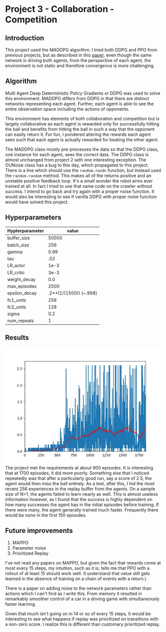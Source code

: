 # Project 3 - Collaboration - Competition

## Introduction
This project used the MADDPG algorithm.  I tried both DDPG and PPO from previous projects, but as described in this [paper](https://arxiv.org/pdf/1706.02275.pdf), even though the same network is driving both agents, from the perspective of each agent, the environment is not static and therefore convergence is more challenging.  

## Algorithm
Multi Agent Deep Deterministic Policy Gradients or DDPG was used to solve this environment.  MADDPG differs from DDPG in that there are distinct networks representing each agent.  Further, each agent is able to see the entire observation space including the actions of opponents.  

This environment has elements of both collaboration and competition but is largely collaborative as each agent is rewarded only for successfully hitting the ball and benefits from hitting the ball in such a way that the opponent can easily return it.  For fun, I pondered altering the rewards each agent sees such that each agent is actually rewarded for beating the other agent.  

The MADDPG class mostly pre-processes the data so that the DDPG class, one instance for each agent, sees the correct data.  The DDPG class is almost unchanged from project 2 with one interesting exception.  The OUNoise class has a bug to this day, which propagated to this project.  There is a line which should use the `random.randn` function, but instead used the `random.random` method.  This makes all of the returns positive and an unstable positive feedback loop.  It's a small wonder the robot arms ever trained at all.  In fact I tried to use that same code on the crawler without success.  I intend to go back and try again with a proper noise function.  It would also be interesting to see if vanilla DDPG with proper noise function would have solved this project.

## Hyperparameters

Hypterparameter|value
---|---
buffer_size|50000      
batch_size|256           
gamma|0.99              
tau|.02             
LR_actor|1e-3         
LR_critic|3e-3          
weight_decay|0.0        
max_episodes|2500
epsilon_decay|.2**(1/(1500)) (~.998)
fc1_units|256
fc2_units|128
sigma|0.2       
num_repeats|1

## Results
![Training](https://github.com/shogan50/p3_collab-compet/blob/master/misc/plot_image%20trial0.jpeg?raw=true"training")
The project met the requirements at about 900 episodes. It is interesting that at 1700 episodes, it did more poorly.  Something else that I noticed repeatedly was that after a particularly good run, say a score of 2.5, the agent would then miss the ball entirely.  As a test, after this, I hid the most recent 256 experiences in the replay buffer from the agents.  On a sample size of N=1, the agents failed to learn nearly as well.  This is almost useless information however, as I found that the success is highly dependent on how many successes the agent has in the initial episodes before training.  If there were many, the agent generally trained much faster.  Frequently there would be none in the first 150 episodes. 

## Future improvements
1. MAPPO
2. Parameter noise
3. Prioritized Replay

I've not read any papers on MAPPO, but given the fact that rewards come at most every 15 steps, my intuition, such as it is, tells me that PPO with a rollout of at least 15 should work well. (I understand that value still gets learned in the absence of training on a chain of events with a return.)  


There is a paper on adding noise to the network parameters rather than actions which I can't find as I write this.  From memory it resulted in remarkably smoother control of a car in a driving game with simultaneously faster learning.

Given that much isn't going on in 14 or so of every 15 steps, it would be interesting to see what happens if replay was prioritized on transitions with a non-zero score.  I realize this is different than customary prioritized replay.


